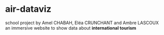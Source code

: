 # air-dataviz

school project by Amel CHABAH, Eléa CRUNCHANT and Ambre LASCOUX
an immersive website to show data about **international tourism**
